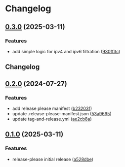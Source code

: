 # Changelog

## [0.3.0](https://github.com/obaraelijah/cirr/compare/0.2.0...v0.3.0) (2025-03-11)


### Features

* add simple logic for ipv4 and ipv6 filtration ([930ff3c](https://github.com/obaraelijah/cirr/commit/930ff3c9124352b553b325cafa84b146994b1fff))

## Changelog
 
 ## [0.2.0](https://github.com/obaraelijah/cirr/compare/v0.1.0...v0.2.0) (2024-07-27)
 
 
 ### Features
 
 * add release please manifest ([b232031](https://github.com/obaraelijah/cirr/commit/b232031f963cadf968a5147f78a1b1e87278a3a2))
 * update .release-please-manifest.json ([53a9695](https://github.com/obaraelijah/cirr/commit/53a969574c266d51d4fd86cb35df8d007399c036))
 * update tag-and-release.yml ([ae2cb8a](https://github.com/obaraelijah/cirr/commit/ae2cb8a8db87e0537e213c483cc6e374c8951c0d))

 ## [0.1.0](https://github.com/obaraelijah/cirr/compare/v0.0.1...v0.1.0) (2025-03-11)
 
 
 ### Features
 
 * release-please initial release ([a528dbe](https://github.com/obaraelijah/cirr/commit/a528dbe80ef2faa5c4a362babd18a687ff88d4b9))
